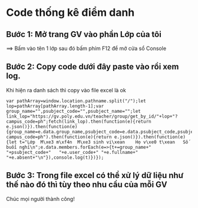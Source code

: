 # Code thống kê điểm danh

## Bước 1: Mở trang GV vào phần Lớp của tôi 
==> Bấm vào tên 1 lớp sau đó bấm phím F12 để mở cửa sổ Console

## Bước 2: Copy code dưới đây paste vào rồi xem log. 
Khi hiện ra danh sách thì copy vào file excel là ok

```
var pathArray=window.location.pathname.split("/");let lop=pathArray[pathArray.length-1];var group_name="",psubject_code="",psubject_name="";let link_lop="https://gv.poly.edu.vn/teacher/group/get_by_id/"+lop+"?campus_code=ph";fetch(link_lop).then(function(e){return e.json()}).then(function(e){group_name=e.data.group_name,psubject_code=e.data.psubject_code,psubject_name=e.data.psubject_name,fetch("https://gv.poly.edu.vn/teacher/group/get_attendance_by_group_id/"+lop+"?campus_code=ph").then(function(e){return e.json()}).then(function(e){let t="Lớp  M\xe3 m\xf4n  M\xe3 sinh vi\xean    Họ v\xe0 t\xean   Số buổi nghỉ\n";e.data.members.forEach(e=>{t+=group_name+"	"+psubject_code+"	"+e.user_code+"	"+e.fullname+"	"+e.absent+"\n"}),console.log(t)})});
```

## Bước 3: Trong file excel có thể xử lý dữ liệu như thế nào đó thì tùy theo nhu cầu của mỗi GV
Chúc mọi người thành công!
